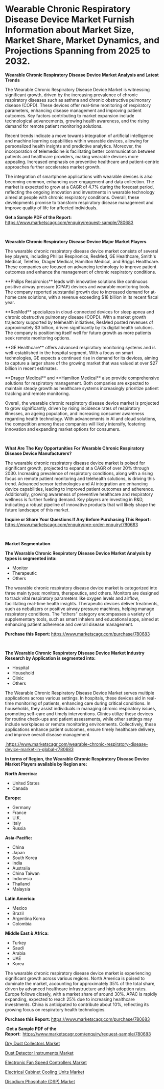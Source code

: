 <p><h1>Wearable Chronic Respiratory Disease Device Market Furnish Information about Market Size, Market Share, Market Dynamics, and Projections Spanning from 2025 to 2032.</h1></p><p><strong>Wearable Chronic Respiratory Disease Device Market Analysis and Latest Trends</strong></p>
<p><p>The Wearable Chronic Respiratory Disease Device Market is witnessing significant growth, driven by the increasing prevalence of chronic respiratory diseases such as asthma and chronic obstructive pulmonary disease (COPD). These devices offer real-time monitoring of respiratory parameters, enhancing disease management and improving patient outcomes. Key factors contributing to market expansion include technological advancements, growing health awareness, and the rising demand for remote patient monitoring solutions.</p><p>Recent trends indicate a move towards integration of artificial intelligence and machine learning capabilities within wearable devices, allowing for personalized health insights and predictive analytics. Moreover, the incorporation of telemedicine is facilitating better communication between patients and healthcare providers, making wearable devices more appealing. Increased emphasis on preventive healthcare and patient-centric approaches further accelerates market growth. </p><p>The integration of smartphone applications with wearable devices is also becoming common, enhancing user engagement and data collection. The market is expected to grow at a CAGR of 4.7% during the forecast period, reflecting the ongoing innovation and investments in wearable technology aimed at people with chronic respiratory conditions. Overall, these developments promise to transform respiratory disease management and improve quality of life for affected individuals.</p></p>
<p><strong>Get a Sample PDF of the Report:&nbsp;</strong> <a href="https://www.marketscagr.com/enquiry/request-sample/780683?utm_campaign=1868&utm_medium=2&utm_source=Github&utm_content=ia&utm_term=26032025&utm_id=wearable-chronic-respiratory-disease-device">https://www.marketscagr.com/enquiry/request-sample/780683</a></p>
<p>&nbsp;</p>
<p><strong>Wearable Chronic Respiratory Disease Device Major Market Players</strong></p>
<p><p>The wearable chronic respiratory disease device market consists of several key players, including Philips Respironics, ResMed, GE Healthcare, Smith's Medical, Teleflex, Drager Medical, Hamilton Medical, and Briggs Healthcare. These companies are focused on advancing technology to improve patient outcomes and enhance the management of chronic respiratory conditions.</p><p>**Philips Respironics** leads with innovative solutions like continuous positive airway pressure (CPAP) devices and wearable monitoring tools. The company reported substantial growth due to increased demand for at-home care solutions, with a revenue exceeding $18 billion in its recent fiscal year.</p><p>**ResMed** specializes in cloud-connected devices for sleep apnea and chronic obstructive pulmonary disease (COPD). With a market growth trajectory supported by telehealth initiatives, ResMed posted revenues of approximately $3 billion, driven significantly by its digital health solutions. The company is positioning itself well for future growth as more patients seek remote monitoring options.</p><p>**GE Healthcare** offers advanced respiratory monitoring systems and is well-established in the hospital segment. With a focus on smart technologies, GE expects a continued rise in demand for its devices, aiming to capture a larger share of the growing market that was valued at over $27 billion in recent estimates.</p><p>**Drager Medical** and **Hamilton Medical** also provide comprehensive solutions for respiratory management. Both companies are expected to maintain steady growth as healthcare systems increasingly prioritize patient tracking and remote monitoring.</p><p>Overall, the wearable chronic respiratory disease device market is projected to grow significantly, driven by rising incidence rates of respiratory illnesses, an ageing population, and increasing consumer awareness regarding health technology. With advancements in AI and cloud solutions, the competition among these companies will likely intensify, fostering innovation and expanding market options for consumers.</p></p>
<p>&nbsp;</p>
<p><strong>What Are The Key Opportunities For Wearable Chronic Respiratory Disease Device Manufacturers?</strong></p>
<p><p>The wearable chronic respiratory disease device market is poised for significant growth, projected to expand at a CAGR of over 20% through 2030. Increasing prevalence of respiratory conditions, along with a rising focus on remote patient monitoring and telehealth solutions, is driving this trend. Advanced sensor technologies and AI integration are enhancing device capabilities, leading to improved patient outcomes and adherence. Additionally, growing awareness of preventive healthcare and respiratory wellness is further fueling demand. Key players are investing in R&D, indicating a robust pipeline of innovative products that will likely shape the future landscape of this market.</p></p>
<p><strong>Inquire or Share Your Questions If Any Before Purchasing This Report:</strong> <a href="https://www.marketscagr.com/enquiry/pre-order-enquiry/780683?utm_campaign=1868&utm_medium=2&utm_source=Github&utm_content=ia&utm_term=26032025&utm_id=wearable-chronic-respiratory-disease-device">https://www.marketscagr.com/enquiry/pre-order-enquiry/780683</a></p>
<p>&nbsp;</p>
<p><strong>Market Segmentation</strong></p>
<p><strong>The Wearable Chronic Respiratory Disease Device Market Analysis by types is segmented into:</strong></p>
<p><ul><li>Monitor</li><li>Therapeutic</li><li>Others</li></ul></p>
<p><p>The wearable chronic respiratory disease device market is categorized into three main types: monitors, therapeutics, and others. Monitors are designed to track vital respiratory parameters like oxygen levels and airflow, facilitating real-time health insights. Therapeutic devices deliver treatments, such as nebulizers or positive airway pressure machines, helping manage respiratory conditions. The "others" category encompasses a variety of supplementary tools, such as smart inhalers and educational apps, aimed at enhancing patient adherence and overall disease management.</p></p>
<p><strong>Purchase this Report:&nbsp;</strong><a href="https://www.marketscagr.com/purchase/780683?utm_campaign=1868&utm_medium=2&utm_source=Github&utm_content=ia&utm_term=26032025&utm_id=wearable-chronic-respiratory-disease-device">https://www.marketscagr.com/purchase/780683</a></p>
<p>&nbsp;</p>
<p><strong>The Wearable Chronic Respiratory Disease Device Market Industry Research by Application is segmented into:</strong></p>
<p><ul><li>Hospital</li><li>Household</li><li>Clinic</li><li>Others</li></ul></p>
<p><p>The Wearable Chronic Respiratory Disease Device Market serves multiple applications across various settings. In hospitals, these devices aid in real-time monitoring of patients, enhancing care during critical conditions. In households, they assist individuals in managing chronic respiratory issues, promoting self-care and timely interventions. Clinics utilize these devices for routine check-ups and patient assessments, while other settings may include workplaces or remote monitoring environments. Collectively, these applications enhance patient outcomes, ensure timely healthcare delivery, and improve overall disease management.</p></p>
<p><a href="https://www.marketscagr.com/wearable-chronic-respiratory-disease-device-market-in-global-r780683?utm_campaign=1868&utm_medium=2&utm_source=Github&utm_content=ia&utm_term=26032025&utm_id=wearable-chronic-respiratory-disease-device">&nbsp;https://www.marketscagr.com/wearable-chronic-respiratory-disease-device-market-in-global-r780683</a></p>
<p><strong>In terms of Region, the Wearable Chronic Respiratory Disease Device Market Players available by Region are:</strong></p>
<p>
    <p> <strong> North America: </strong>
        <ul>
            <li>United States</li>
            <li>Canada</li>
        </ul>
        </p> 
    <p> <strong> Europe: </strong>
        <ul>
            <li>Germany</li>
            <li>France</li>
            <li>U.K.</li>
            <li>Italy</li>
            <li>Russia</li>
        </ul>
        </p> 
    <p> <strong> Asia-Pacific: </strong>
        <ul>
            <li>China</li>
            <li>Japan</li>
            <li>South Korea</li>
            <li>India</li>
            <li>Australia</li>
            <li>China Taiwan</li>
            <li>Indonesia</li>
            <li>Thailand</li>
            <li>Malaysia</li>
        </ul>
        </p> 
    <p> <strong> Latin America: </strong>
        <ul>
            <li>Mexico</li>
            <li>Brazil</li>
            <li>Argentina Korea</li>
            <li>Colombia</li>
        </ul>
        </p> 
    <p> <strong> Middle East & Africa: </strong>
        <ul>
            <li>Turkey</li>
            <li>Saudi</li>
            <li>Arabia</li>
            <li>UAE</li>
            <li>Korea</li>
        </ul>
    </p>
    </p>
<p><p>The wearable chronic respiratory disease device market is experiencing significant growth across various regions. North America is poised to dominate the market, accounting for approximately 35% of the total share, driven by advanced healthcare infrastructure and high adoption rates. Europe follows closely, with a market share of around 30%. APAC is rapidly expanding, expected to reach 25% due to increasing healthcare investments. China is anticipated to contribute about 10%, reflecting its growing focus on respiratory health technologies.</p></p>
<p><strong>Purchase this Report: </strong><a href="https://www.marketscagr.com/purchase/780683?utm_campaign=1868&utm_medium=2&utm_source=Github&utm_content=ia&utm_term=26032025&utm_id=wearable-chronic-respiratory-disease-device">https://www.marketscagr.com/purchase/780683</a></p>
<p>&nbsp;<strong>Get a Sample PDF of the Report:&nbsp;&nbsp;</strong><a href="https://www.marketscagr.com/enquiry/request-sample/780683?utm_campaign=1868&utm_medium=2&utm_source=Github&utm_content=ia&utm_term=26032025&utm_id=wearable-chronic-respiratory-disease-device">https://www.marketscagr.com/enquiry/request-sample/780683</a></p>
<p><strong></strong></p>
<p><p><a href="https://github.com/nyanikumchu/Market-Research-Report-List-1/blob/main/dry-dust-collectors-market.md?utm_campaign=1868&utm_medium=2&utm_source=Github&utm_content=ia&utm_term=26032025&utm_id=wearable-chronic-respiratory-disease-device">Dry Dust Collectors Market</a></p><p><a href="https://github.com/naanaafranxu/Market-Research-Report-List-1/blob/main/dust-detector-instruments-market.md?utm_campaign=1868&utm_medium=2&utm_source=Github&utm_content=ia&utm_term=26032025&utm_id=wearable-chronic-respiratory-disease-device">Dust Detector Instruments Market</a></p><p><a href="https://github.com/knazsdadeyvw/Market-Research-Report-List-1/blob/main/electronic-fan-speed-controllers-market.md?utm_campaign=1868&utm_medium=2&utm_source=Github&utm_content=ia&utm_term=26032025&utm_id=wearable-chronic-respiratory-disease-device">Electronic Fan Speed Controllers Market</a></p><p><a href="https://github.com/goliareanoyh/Market-Research-Report-List-1/blob/main/electrical-cabinet-cooling-units-market.md?utm_campaign=1868&utm_medium=2&utm_source=Github&utm_content=ia&utm_term=26032025&utm_id=wearable-chronic-respiratory-disease-device">Electrical Cabinet Cooling Units Market</a></p><p><a href="https://github.com/suebabuhai/Market-Research-Report-List-1/blob/main/disodium-phosphate-dsp-market.md?utm_campaign=1868&utm_medium=2&utm_source=Github&utm_content=ia&utm_term=26032025&utm_id=wearable-chronic-respiratory-disease-device">Disodium Phosphate (DSP) Market</a></p></p>